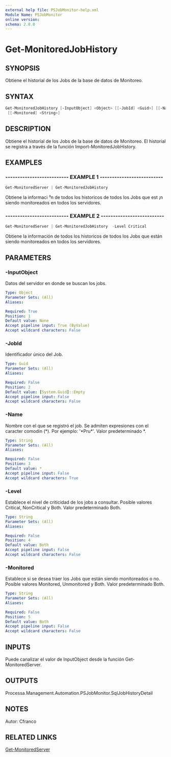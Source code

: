 ```yaml
---
external help file: PSJobMonitor-help.xml
Module Name: PSJobMonitor
online version: 
schema: 2.0.0
---
```


# Get-MonitoredJobHistory

## SYNOPSIS
Obtiene el historial de los Jobs de la base de datos de Monitoreo.

## SYNTAX

```powershell
Get-MonitoredJobHistory [-InputObject] <Object> [[-JobId] <Guid>] [[-Name] <String>] [[-Level] <String>]
 [[-Monitored] <String>]
```

## DESCRIPTION
Obtiene el historial de los Jobs de la base de datos de Monitoreo. El historial se registra a través de la 
función Import-MonitoredJobHistory.

## EXAMPLES

### -------------------------- EXAMPLE 1 --------------------------
```powershell
Get-MonitoredServer | Get-MonitoredJobHistory
```

Obtiene la informaci ³n de todos los historicos de todos los Jobs que est ¡n siendo monitoreados en todos los servidores.

### -------------------------- EXAMPLE 2 --------------------------
```powershell
Get-MonitoredServer | Get-MonitoredJobHistory  -Level Critical
```

Obtiene la información de todos los historicos de todos los Jobs que están siendo monitoreados en todos los servidores.

## PARAMETERS

### -InputObject
Datos del servidor en donde se buscan los jobs.

```yaml
Type: Object
Parameter Sets: (All)
Aliases: 

Required: True
Position: 1
Default value: None
Accept pipeline input: True (ByValue)
Accept wildcard characters: False
```

### -JobId
Identificador único del Job.

```yaml
Type: Guid
Parameter Sets: (All)
Aliases: 

Required: False
Position: 2
Default value: [System.Guid]::Empty
Accept pipeline input: False
Accept wildcard characters: False
```

### -Name
Nombre con el que se registró el job. 
Se admiten expresiones con el caracter comodin (\*). 
Por ejemplo: '\*Pru\*'. Valor predeterminado \*.

```yaml
Type: String
Parameter Sets: (All)
Aliases: 

Required: False
Position: 3
Default value: *
Accept pipeline input: False
Accept wildcard characters: True
```

### -Level
Establece el nivel de criticidad de los jobs a consultar.
Posible valores Critical, NonCritical y Both.
Valor predeterminado Both.

```yaml
Type: String
Parameter Sets: (All)
Aliases: 

Required: False
Position: 4
Default value: Both
Accept pipeline input: False
Accept wildcard characters: False
```

### -Monitored
Establece si se desea traer los Jobs que están siendo monitoreados o no. 
Posible valores Monitored, Unmonitored y Both. Valor predeterminado Both.

```yaml
Type: String
Parameter Sets: (All)
Aliases: 

Required: False
Position: 5
Default value: Both
Accept pipeline input: False
Accept wildcard characters: False
```

## INPUTS
Puede canalizar el valor de InputObject desde la función Get-MonitoredServer.

## OUTPUTS
Processa.Management.Automation.PSJobMonitor.SqlJobHistoryDetail

## NOTES
Autor: Cfranco

## RELATED LINKS

[Get-MonitoredServer](https://github.com/RD-Processa/PSJobMonitor/blob/master/Scripting/getting-started/ConfigServers/Get-MonitoredServer.md)

